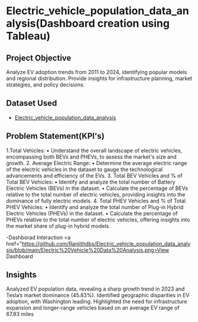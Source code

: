# Electric_vehicle_population_data_analysis(Dashboard creation using Tableau)
## Project Objective
Analyze EV adoption trends from 2011 to 2024, identifying popular models and regional distribution. Provide insights for infrastructure planning, market strategies, and policy decisions.

## Dataset Used

- <a href="https://github.com/Ranjithdbs/Electric_vehicle_population_data_analysis/blob/main/Electric_Vehicle_Population_Data.csv">Electric_vehicle_population_data_analysis</a>

## Problem Statement(KPI's)

1.Total Vehicles:
•	Understand the overall landscape of electric vehicles, encompassing both BEVs and PHEVs, to assess the market's size and growth.
2. Average Electric Range:
•	Determine the average electric range of the electric vehicles in the dataset to gauge the technological advancements and efficiency of the EVs.
3. Total BEV Vehicles and % of Total BEV Vehicles:
•	Identify and analyze the total number of Battery Electric Vehicles (BEVs) in the dataset.
•	Calculate the percentage of BEVs relative to the total number of electric vehicles, providing insights into the dominance of fully electric models.
4. Total PHEV Vehicles and % of Total PHEV Vehicles:
•	Identify and analyze the total number of Plug-in Hybrid Electric Vehicles (PHEVs) in the dataset.
•	Calculate the percentage of PHEVs relative to the total number of electric vehicles, offering insights into the market share of plug-in hybrid models.

-Dashborad Interaction <a href="https://github.com/Ranjithdbs/Electric_vehicle_population_data_analysis/blob/main/Electric%20Vehicle%20Data%20Analysis.png>View Dashboard</a>

## Insights
  Analyzed EV population data, revealing a sharp growth trend in 2023 and Tesla’s market dominance (45.83%). Identified geographic disparities in EV adoption, with 
  Washington leading. Highlighted the need for infrastructure expansion and longer-range vehicles based on an average EV range of 67.83 miles
